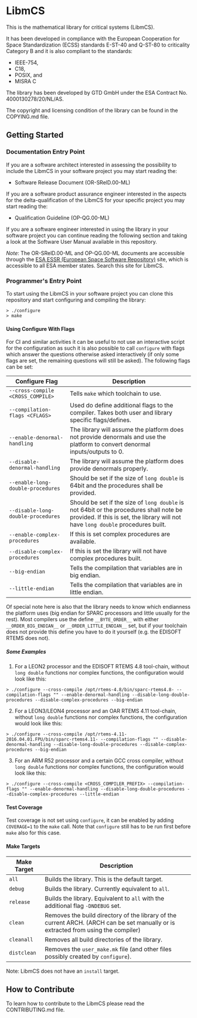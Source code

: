 # LibmCS

This is the mathematical library for critical systems (LibmCS).

It has been developed in compliance with the European Cooperation for Space Standardization (ECSS) standards E-ST-40 and Q-ST-80 to criticality Category B and it is also compliant to the standards:

- IEEE-754,
- C18,
- POSIX, and
- MISRA C

The library has been developed by GTD GmbH under the ESA Contract No. 4000130278/20/NL/AS.

The copyright and licensing condition of the library can be found in the COPYING.md file.


## Getting Started

### Documentation Entry Point

If you are a software architect interested in assessing the possibility to include the LibmCS in your software project you may start reading the:

- Software Release Document (OR-SRelD.00-ML)

If you are a software product assurance engineer interested in the aspects for the delta-qualification of the LibmCS for your specific project you may start reading the:

- Qualification Guideline (OP-QG.00-ML)

If you are a software engineer interested in using the library in your software project you can continue reading the following section and taking a look at the Software User Manual available in this repository.

*Note*: The OR-SRelD.00-ML and OP-QG.00-ML documents are accessible through the [ESA ESSR (European Space Software Repository)](https://essr.esa.int/) site, which is accessible to all ESA member states. Search this site for LibmCS.

### Programmer's Entry Point

To start using the LibmCS in your software project you can clone this repository and start configuring and compiling the library:

```
> ./configure
> make
```

#### Using Configure With Flags

For CI and similar activities it can be useful to not use an interactive script for the configuration as such it is also possible to call `configure` with flags which answer the questions otherwise asked interactively (if only some flags are set, the remaining questions will still be asked). The following flags can be set:

| Configure Flag                     | Description                                                                                                                                                                 |
|------------------------------------|-----------------------------------------------------------------------------------------------------------------------------------------------------------------------------|
| `--cross-compile <CROSS_COMPILE>`  | Tells `make` which toolchain to use.                                                                                                                                        |
| `--compilation-flags <CFLAGS>`     | Used do define additional flags to the compiler. Takes both user and library specific flags/defines.                                                                        |
| `--enable-denormal-handling`       | The library will assume the platform does not provide denormals and use the platform to convert denormal inputs/outputs to 0.                                               |
| `--disable-denormal-handling`      | The library will assume the platform does provide denormals properly.                                                                                                       |
| `--enable-long-double-procedures`  | Should be set if the size of `long double` is 64bit and the procedures shall be provided.                                                                                   |
| `--disable-long-double-procedures` | Should be set if the size of `long double` is not 64bit or the procedures shall note be provided. If this is set, the library will not have `long double` procedures built. |
| `--enable-complex-procedures`      | If this is set complex procedures are available.                                                                                                                            |
| `--disable-complex-procedures`     | If this is set the library will not have complex procedures built.                                                                                                          |
| `--big-endian`                     | Tells the compilation that variables are in big endian.                                                                                                                     |
| `--little-endian`                  | Tells the compilation that variables are in little endian.                                                                                                                  |

Of special note here is also that the library needs to know which endianness the platform uses (big endian for SPARC processors and little usually for the rest). Most compilers use the define `__BYTE_ORDER__` with either `__ORDER_BIG_ENDIAN__` or `__ORDER_LITTLE_ENDIAN__` set, but if your toolchain does not provide this define you have to do it yourself (e.g. the EDISOFT RTEMS does not).

##### Some Examples

1. For a LEON2 processor and the EDISOFT RTEMS 4.8 tool-chain, without `long double` functions nor complex functions, the configuration would look like this:

```
> ./configure --cross-compile /opt/rtems-4.8/bin/sparc-rtems4.8- --compilation-flags "" --enable-denormal-handling --disable-long-double-procedures --disable-complex-procedures --big-endian
```

2. For a LEON3/LEON4 processor and an OAR RTEMS 4.11 tool-chain, without `long double` functions nor complex functions, the configuration would look like this:

```
> ./configure --cross-compile /opt/rtems-4.11-2016.04.01.FPU/bin/sparc-rtems4.11- --compilation-flags "" --disable-denormal-handling --disable-long-double-procedures --disable-complex-procedures --big-endian
```

3. For an ARM R52 processor and a certain GCC cross compiler,  without `long double` functions nor complex functions, the configuration would look like this:

```
> ./configure --cross-compile <CROSS_COMPILER_PREFIX> --compilation-flags "" --enable-denormal-handling --disable-long-double-procedures --disable-complex-procedures --little-endian
```


#### Test Coverage

Test coverage is not set using `configure`, it can be enabled by adding `COVERAGE=1` to the `make` call. Note that `configure` still has to be run first before `make` also for this case.

#### Make Targets

| Make Target | Description                                                                                                                        |
|-------------|------------------------------------------------------------------------------------------------------------------------------------|
| `all`       | Builds the library. This is the default target.                                                                                    |
| `debug`     | Builds the library. Currently equivalent to `all`.                                                                                 |
| `release`   | Builds the library. Equivalent to `all` with the additional flag `-DNDEBUG` set.                                                   |
| `clean`     | Removes the build directory of the library of the current ARCH. (ARCH can be set manually or is extracted from using the compiler) |
| `cleanall`  | Removes all build directories of the library.                                                                                      |
| `distclean` | Removes the `user_make.mk` file (and other files possibly created by `configure`).                                                 |

Note: LibmCS does not have an `install` target.

## How to Contribute

To learn how to contribute to the LibmCS please read the CONTRIBUTING.md file.
